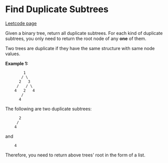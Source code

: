 # Find Duplicate Subtrees
[Leetcode page](https://leetcode.com/problems/find-duplicate-subtrees/description)

Given a binary tree, return all duplicate subtrees. For each kind of duplicate
subtrees, you only need to return the root node of any **one** of them.

Two trees are duplicate if they have the same structure with same node values.

**Example 1:**  

    
    
            1
           / \
          2   3
         /   / \
        4   2   4
           /
          4
    

The following are two duplicate subtrees:

    
    
          2
         /
        4
    

and

    
    
        4
    

Therefore, you need to return above trees' root in the form of a list.

